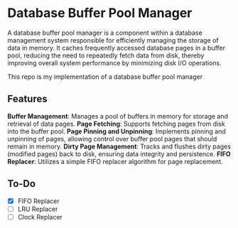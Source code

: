 # Database Buffer Pool Manager

A database buffer pool manager is a component within a database management system responsible for efficiently managing the storage of data in memory. It caches frequently accessed database pages in a buffer pool, reducing the need to repeatedly fetch data from disk, thereby improving overall system performance by minimizing disk I/O operations.

This repo is my implementation of a database buffer pool manager

## Features
**Buffer Management**: Manages a pool of buffers in memory for storage and retrieval of data pages.
**Page Fetching**: Supports fetching pages from disk into the buffer pool.
**Page Pinning and Unpinning**: Implements pinning and unpinning of pages, allowing control over buffer pool pages that should remain in memory.
**Dirty Page Management**: Tracks and flushes dirty pages (modified pages) back to disk, ensuring data integrity and persistence.
**FIFO Replacer**: Utilizes a simple FIFO replacer algorithm for page replacement.

## To-Do
- [x] FIFO Replacer
- [ ] LRU Replacer
- [ ] Clock Replacer